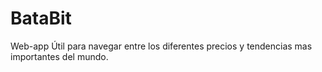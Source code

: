 # BataBit
Web-app Útil para navegar entre los diferentes precios y tendencias mas importantes del mundo.
